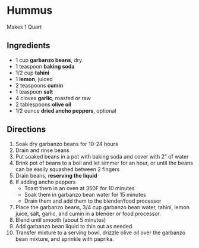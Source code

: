 # Hummus

Makes 1 Quart

## Ingredients

- 1 cup **garbanzo beans**, dry
- 1 teaspoon **baking soda**
- 1/2 cup **tahini**
- 1 **lemon**, juiced
- 2 teaspoons **cumin**
- 1 teaspoon **salt**
- 4 cloves **garlic**, roasted or raw
- 2 tablespoons **olive oil**
- 1/2 ounce **dried ancho peppers**, optional

## Directions

1. Soak dry garbanzo beans for 10-24 hours
1. Drain and rinse beans
1. Put soaked beans in a pot with baking soda and cover with 2” of water
1. Brink pot of beans to a boil and let simmer for an hour, or until the beans can be easily squashed between 2 fingers
1. Drain beans, **reserving the liquid**
1. If adding ancho peppers
    - Toast them in an oven at 350F for 10 minutes
    - Soak them in garbanzo bean water for 15 minutes
    - Drain them and add them to the blender/food processor
1. Place the garbanzo beans, 3/4 cup garbanzo bean water, tahini, lemon juice, salt, garlic, and cumin in a blender or food processor.
1. Blend until smooth (about 5 minutes)
1. Add garbanzo bean liquid to thin out as needed.
1. Transfer mixture to a serving bowl, drizzle olive oil over the garbanzo bean mixture, and sprinkle with paprika.
